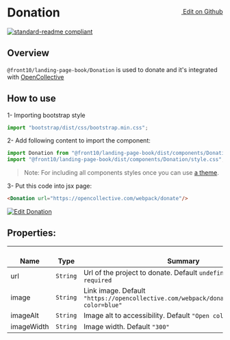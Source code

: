 <a style="float:right; margin-top: 30px;" target="_blank" href="https://github.com/front10/landing-page-book/edit/master/src/components/Donation/README.md"> <img width="15px;" src="https://assets-cdn.github.com/images/icons/emoji/unicode/270f.png"/> Edit on Github
</a>

# Donation

[![standard-readme compliant](https://img.shields.io/badge/standard--readme-OK-green.svg?style=flat-square)](https://github.com/RichardLitt/standard-readme)

## Overview
`@front10/landing-page-book/Donation` is used to donate and it's integrated with [OpenCollective](https://opencollective.com])

## How to use
1- Importing bootstrap style

```js
import "bootstrap/dist/css/bootstrap.min.css";
```
2- Add following content to import the component:

```js
import Donation from "@front10/landing-page-book/dist/components/Donation";
import "@front10/landing-page-book/dist/components/Donation/style.css";
```

> Note: For including all components styles once you can use [a theme](https://github.com/front10/landing-page-book/wiki/Theming).

3- Put this code into jsx page:
```html
<Donation url="https://opencollective.com/webpack/donate"/>
```
<a target="_blank" href="https://codesandbox.io/s/l5jmjxnw2q">
  <img alt="Edit Donation" src="https://codesandbox.io/static/img/play-codesandbox.svg">
</a>

## Properties:

| </br>Name   | </br>Type | </br>Summary                                                                                 | 
| ------------| - | ------------------------------------------------------------------------------------------------------ |
| url      | `String` | Url of the project to donate. Default `undefined`, this prop is `required` |
| image      | `String` | Link image. Default `"https://opencollective.com/webpack/donate/button@2x.png?color=blue"` |
| imageAlt      | `String` | Image alt to accessibility. Default `"Open collective logo"` |
| imageWidth      | `String` | Image width. Default `"300"` |
